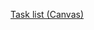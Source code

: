 
[Task list (Canvas)](https://psu.instructure.com/courses/2054855/pages/ms-1-task-list?module_item_id=29450753)
